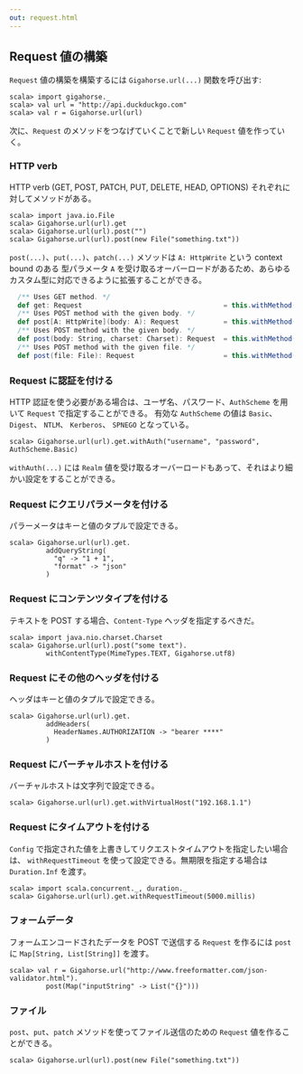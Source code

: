 ```yaml
---
out: request.html
---
```


Request 値の構築
---------------

`Request` 値の構築を構築するには `Gigahorse.url(...)` 関数を呼び出す:

```console:new
scala> import gigahorse._
scala> val url = "http://api.duckduckgo.com"
scala> val r = Gigahorse.url(url)
```

次に、`Request` のメソッドをつなげていくことで新しい `Request` 値を作っていく。

### HTTP verb

HTTP verb (GET, POST, PATCH, PUT, DELETE, HEAD, OPTIONS) それぞれに対してメソッドがある。

```console
scala> import java.io.File
scala> Gigahorse.url(url).get
scala> Gigahorse.url(url).post("")
scala> Gigahorse.url(url).post(new File("something.txt"))
```

`post(...)`、`put(...)`、`patch(...)` メソッドは `A: HttpWrite` という context bound のある
型パラメータ `A` を受け取るオーバーロードがあるため、あらゆるカスタム型に対応できるように拡張することができる。

```scala
  /** Uses GET method. */
  def get: Request                                   = this.withMethod(HttpVerbs.GET)
  /** Uses POST method with the given body. */
  def post[A: HttpWrite](body: A): Request           = this.withMethod(HttpVerbs.POST).withBody(body)
  /** Uses POST method with the given body. */
  def post(body: String, charset: Charset): Request  = this.withMethod(HttpVerbs.POST).withBody(EncodedString(body, charset))
  /** Uses POST method with the given file. */
  def post(file: File): Request                      = this.withMethod(HttpVerbs.POST).withBody(FileBody(file))
```

### Request に認証を付ける

HTTP 認証を使う必要がある場合は、ユーザ名、パスワード、`AuthScheme` を用いて `Request` で指定することができる。
有効な `AuthScheme` の値は `Basic`、 `Digest`、  `NTLM`、  `Kerberos`、 `SPNEGO` となっている。

```console
scala> Gigahorse.url(url).get.withAuth("username", "password", AuthScheme.Basic)
```

`withAuth(...)` には `Realm` 値を受け取るオーバーロードもあって、それはより細かい設定をすることができる。

### Request にクエリパラメータを付ける

パラーメータはキーと値のタプルで設定できる。

```console
scala> Gigahorse.url(url).get.
         addQueryString(
           "q" -> "1 + 1",
           "format" -> "json"
         )
```

### Request にコンテンツタイプを付ける

テキストを POST する場合、`Content-Type` ヘッダを指定するべきだ。

```console
scala> import java.nio.charset.Charset
scala> Gigahorse.url(url).post("some text").
         withContentType(MimeTypes.TEXT, Gigahorse.utf8)
```

### Request にその他のヘッダを付ける

ヘッダはキーと値のタプルで設定できる。

```console
scala> Gigahorse.url(url).get.
         addHeaders(
           HeaderNames.AUTHORIZATION -> "bearer ****"
         )
```

### Request にバーチャルホストを付ける

バーチャルホストは文字列で設定できる。

```console
scala> Gigahorse.url(url).get.withVirtualHost("192.168.1.1")
```

### Request にタイムアウトを付ける

`Config` で指定された値を上書きしてリクエストタイムアウトを指定したい場合は、
`withRequestTimeout` を使って設定できる。無期限を指定する場合は `Duration.Inf` を渡す。

```console
scala> import scala.concurrent._, duration._
scala> Gigahorse.url(url).get.withRequestTimeout(5000.millis)
```

### フォームデータ

フォームエンコードされたデータを POST で送信する `Request` を作るには
`post` に `Map[String, List[String]]` を渡す。

```console
scala> val r = Gigahorse.url("http://www.freeformatter.com/json-validator.html").
         post(Map("inputString" -> List("{}")))
```

### ファイル

`post`、`put`、`patch` メソッドを使ってファイル送信のための `Request` 値を作ることができる。

```
scala> Gigahorse.url(url).post(new File("something.txt"))
```
